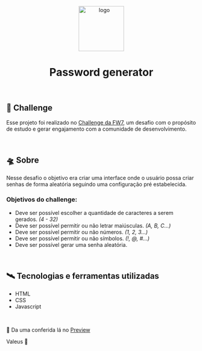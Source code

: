 <p align="center">
  <img alt="logo" width="120" title="logo" src=".github/logo.png" />
</p>

<h1 align="center">Password generator</h1>

<br />

## 🤖 Challenge

Esse projeto foi realizado no [Challenge da FW7](https://github.com/fw7-solucoes/challenges/tree/master/challenge-9), um desafio com o propósito de estudo e gerar engajamento com a comunidade de desenvolvimento.

<br />

## 🛸 Sobre

Nesse desafio o objetivo era criar uma interface onde o usuário possa criar senhas de forma aleatória seguindo uma configuração pré estabelecida.

### Objetivos do challenge: 

- Deve ser possível escolher a quantidade de caracteres a serem gerados. _(4 - 32)_
- Deve ser possível permitir ou não letrar maiúsculas. _(A, B, C...)_
- Deve ser possível permitir ou não números. _(1, 2, 3...)_
- Deve ser possível permitir ou não símbolos. _(!, @, #...)_
- Deve ser possível gerar uma senha aleatória.

<br />

## 🛰 Tecnologias e ferramentas utilizadas

- HTML
- CSS
- Javascript

<br />

👾 Da uma conferida lá no <a href="https://password-generator-react-app.netlify.app/">Preview</a>

Valeus 🖖
